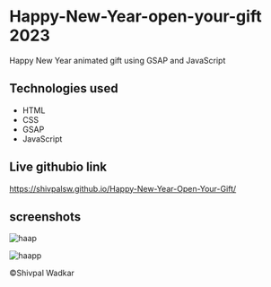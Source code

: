 # Happy-New-Year-open-your-gift 2023

Happy New Year animated gift using GSAP and JavaScript

## Technologies used

* HTML
* CSS
* GSAP
* JavaScript

## Live githubio link

https://shivpalsw.github.io/Happy-New-Year-Open-Your-Gift/


## screenshots

![haap](https://user-images.githubusercontent.com/71552773/208091573-3cd54fb7-ad0e-4db8-bb54-cd9c4f3bf1d4.PNG)


![haapp](https://user-images.githubusercontent.com/71552773/208091567-6e8f2d66-747f-48f1-a485-3ee7c46684ea.PNG)


©Shivpal Wadkar
